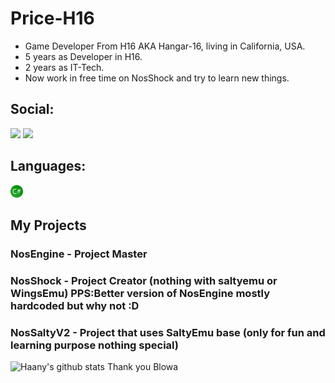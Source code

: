 # Price-H16

- Game Developer From H16 AKA Hangar-16, living in California, USA.
- 5 years as Developer in H16.
- 2 years as IT-Tech.
- Now work in free time on NosShock and try to learn new things.

## Social:
[![](https://img.shields.io/badge/%40Price--H16-181717?style=flat-square&logo=github)](https://github.com/price-h16)
[![](https://img.shields.io/badge/-Price%230016-%232c2f33?style=flat-square&logo=discord)]()

## Languages:
<code><img height="20" src="https://raw.githubusercontent.com/github/explore/80688e429a7d4ef2fca1e82350fe8e3517d3494d/topics/csharp/csharp.png"></code>

## My Projects

### NosEngine - Project Master

### NosShock - Project Creator (nothing with saltyemu or WingsEmu) PPS:Better version of NosEngine mostly hardcoded but why not :D

### NosSaltyV2 - Project that uses SaltyEmu base (only for fun and learning purpose nothing special)

![Haany's github stats Thank you Blowa](https://github-readme-stats.vercel.app/api?username=Price-H16&show_icons=true&hide=[%22issues%22])
